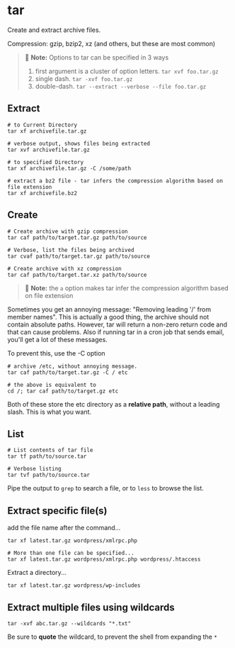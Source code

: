 # tar
Create and extract archive files.

Compression: gzip, bzip2, xz (and others, but these are most common)

> :memo: **Note:** Options to tar can be specified in 3 ways
> 1. first argument is a cluster of option letters. `tar xvf foo.tar.gz`
> 2. single dash. `tar -xvf foo.tar.gz`
> 3. double-dash. `tar --extract --verbose --file foo.tar.gz`

## Extract

    # to Current Directory 
    tar xf archivefile.tar.gz

    # verbose output, shows files being extracted 
    tar xvf archivefile.tar.gz
    
    # to specified Directory
    tar xf archivefile.tar.gz -C /some/path
    
    # extract a bz2 file - tar infers the compression algorithm based on file extension
    tar xf archivefile.bz2

## Create

    # Create archive with gzip compression
    tar caf path/to/target.tar.gz path/to/source
    
    # Verbose, list the files being archived
    tar cvaf path/to/target.tar.gz path/to/source

    # Create archive with xz compression
    tar caf path/to/target.tar.xz path/to/source

> :memo: **Note:** the `a` option makes tar infer the compression algorithm based on file extension

Sometimes you get an annoying message: "Removing leading '/' from member names".
This is actually a good thing, the archive should not contain absolute paths.
However, tar will return a non-zero return code and that can cause problems.
Also if running tar in a cron job that sends email, you'll get a lot of these messages.

To prevent this, use the -C option

    # archive /etc, without annoying message. 
    tar caf path/to/target.tar.gz -C / etc
    
    # the above is equivalent to
    cd /; tar caf path/to/target.gz etc

Both of these store the etc directory as a **relative path**, without a leading slash.
This is what you want.

## List

    # List contents of tar file
    tar tf path/to/source.tar
    
    # Verbose listing
    tar tvf path/to/source.tar

Pipe the output to `grep` to search a file, or to `less` to browse the list.

## Extract specific file(s)

add the file name after the command...

    tar xf latest.tar.gz wordpress/xmlrpc.php
    
    # More than one file can be specified...
    tar xf latest.tar.gz wordpress/xmlrpc.php wordpress/.htaccess

Extract a directory...

    tar xf latest.tar.gz wordpress/wp-includes

## Extract multiple files using wildcards

    tar -xvf abc.tar.gz --wildcards "*.txt"

Be sure to **quote** the wildcard, to prevent the shell from expanding the `*`
